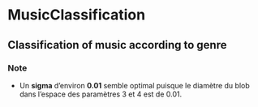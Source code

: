# MusicClassification
## Classification of music according to genre

### Note
- Un **sigma** d’environ **0.01** semble optimal puisque le diamètre du blob dans l’espace des paramètres 3 et 4 est de 0.01. 

